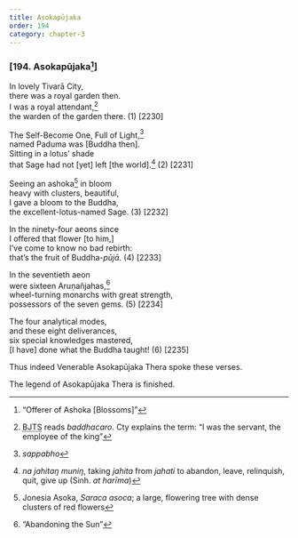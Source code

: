 ```yaml
---
title: Asokapūjaka
order: 194
category: chapter-3
---
```


### \[194. Asokapūjaka[^1]\]

In lovely Tivarā City,  
there was a royal garden then.  
I was a royal attendant,[^2]  
the warden of the garden there. (1) \[2230\]

The Self-Become One, Full of Light,[^3]  
named Paduma was \[Buddha then\].  
Sitting in a lotus’ shade  
that Sage had not \[yet\] left \[the world\].[^4] (2) \[2231\]

Seeing an ashoka[^5] in bloom  
heavy with clusters, beautiful,  
I gave a bloom to the Buddha,  
the excellent-lotus-named Sage. (3) \[2232\]

In the ninety-four aeons since  
I offered that flower \[to him,\]  
I’ve come to know no bad rebirth:  
that’s the fruit of Buddha-*pūjā*. (4) \[2233\]

In the seventieth aeon  
were sixteen Aruṇañjahas,[^6]  
wheel-turning monarchs with great strength,  
possessors of the seven gems. (5) \[2234\]

The four analytical modes,  
and these eight deliverances,  
six special knowledges mastered,  
\[I have\] done what the Buddha taught! (6) \[2235\]

Thus indeed Venerable Asokapūjaka Thera spoke these verses.

The legend of Asokapūjaka Thera is finished.

[^1]: “Offerer of Ashoka \[Blossoms\]”

[^2]: <abbr title="Buddha Jayanthi Tripitaka Series">BJTS</abbr> reads *baddhacaro*. Cty explains the term: “I was the servant, the employee of the king”

[^3]: *sappabho*

[^4]: *na jahitaŋ muniŋ*, taking *jahita* from *jahati* to abandon, leave, relinquish, quit, give up (Sinh. *at harīma*)

[^5]: Jonesia Asoka, *Saraca asoca*; a large, flowering tree with dense clusters of red flowers

[^6]: “Abandoning the Sun”
